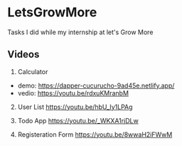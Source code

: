 # LetsGrowMore

Tasks I did while my internship at let's Grow More

## Videos

1. Calculator
- demo: https://dapper-cucurucho-9ad45e.netlify.app/  
- vedio: https://youtu.be/rdxuKMranbM  

2. User List
  https://youtu.be/hbU_Iy1LPAg

3. Todo App
  https://youtu.be/_WKXA1rjDLw

4. Registeration Form
  https://youtu.be/8wwaH2iFWwM
